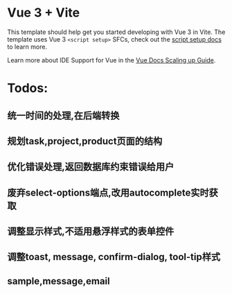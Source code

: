 # Vue 3 + Vite

This template should help get you started developing with Vue 3 in Vite. The template uses Vue 3 `<script setup>` SFCs, check out the [script setup docs](https://v3.vuejs.org/api/sfc-script-setup.html#sfc-script-setup) to learn more.

Learn more about IDE Support for Vue in the [Vue Docs Scaling up Guide](https://vuejs.org/guide/scaling-up/tooling.html#ide-support).

# Todos:
## 统一时间的处理,在后端转换
## 规划task,project,product页面的结构
## 优化错误处理,返回数据库约束错误给用户
## 废弃select-options端点,改用autocomplete实时获取
## 调整显示样式,不适用悬浮样式的表单控件
## 调整toast, message, confirm-dialog, tool-tip样式

## sample,message,email
